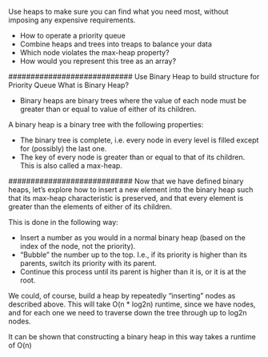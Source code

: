 Use heaps to make sure you can find what you need most, without imposing any expensive requirements.
- How to operate a priority queue
- Combine heaps and trees into treaps to balance your data
- Which node violates the max-heap property?
- How would you represent this tree as an array?

############################
Use Binary Heap to build structure for Priority Queue
What is Binary Heap?
- Binary heaps are binary trees where the value of each node must be greater than or equal to value of either of its children.

A binary heap is a binary tree with the following properties:
- The binary tree is complete, i.e. every node in every level is filled except for (possibly) the last one.
- The key of every node is greater than or equal to that of its children. This is also called a max-heap.

############################
Now that we have defined binary heaps, let’s explore how to insert a new element into the binary heap such that its max-heap characteristic is preserved, and that every element is greater than the elements of either of its children.

This is done in the following way:
- Insert a number as you would in a normal binary heap (based on the index of the node, not the priority).
- “Bubble” the number up to the top. I.e., if its priority is higher than its parents, switch its priority with its parent.
- Continue this process until its parent is higher than it is, or it is at the root.

We could, of course, build a heap by repeatedly “inserting” nodes as described above. This will take O(n * log2n) runtime, since we have  nodes, and for each one we need to traverse down the tree through up to log2n nodes.

It can be shown that constructing a binary heap in this way takes a runtime of O(n)